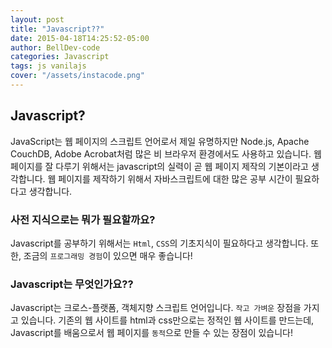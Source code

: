 ```yaml
---
layout: post
title: "Javascript??"
date: 2015-04-18T14:25:52-05:00
author: BellDev-code
categories: Javascript
tags: js vanilajs
cover: "/assets/instacode.png"
---
```


## Javascript?

JavaScript는 웹 페이지의 스크립트 언어로서 제일 유명하지만 Node.js, Apache CouchDB, Adobe Acrobat처럼 많은 비 브라우저 환경에서도 사용하고 있습니다. 웹 페이지를 잘 다루기 위해서는 javascript의 실력이 곧 웹 페이지 제작의 기본이라고 생각합니다. 웹 페이지를 제작하기 위해서 자바스크립트에 대한 많은 공부 시간이 필요하다고 생각합니다.

### 사전 지식으로는 뭐가 필요할까요?

Javascript를 공부하기 위해서는 `Html`, `CSS`의 기초지식이 필요하다고 생각합니다.
또한, 조금의 `프로그래밍 경험`이 있으면 매우 좋습니다!

### Javascript는 무엇인가요??

Javascript는 크로스-플랫폼, 객체지향 스크립트 언어입니다. `작고 가벼운` 장점을 가지고 있습니다.
기존의 웹 사이트를 html과 css만으로는 정적인 웹 사이트를 만드는데, Javascript를 배움으로서 웹
페이지를 `동적`으로 만들 수 있는 장점이 있습니다!

<!-- ### Cover Images

To add a cover image to your post, set the "cover" property in the front matter with the relative URL of the image (i.e. <code>cover: "/assets/cover_image.jpg"</code>).

### Code Snippets

You can use [highlight.js][highlight] to add syntax highlight code snippets:

Use the [Liquid][liquid] `{% raw %}{% highlight <language> %}{% endraw %}` tag to add syntax highlighting to code snippets.

For instance, this template...
{% highlight html %}
{% raw %}{% highlight javascript %}
function demo(string, times) {
 for (var i = 0; i < times; i++) {
 console.log(string);
 }
}
demo("hello, world!", 10);
{% endhighlight %}{% endraw %}
{% endhighlight %}

...will come out looking like this:

{% highlight javascript %}
function demo(string, times) {
for (var i = 0; i < times; i++) {
console.log(string);
}
}
demo("hello, world!", 10);
{% endhighlight %}

Syntax highlighting is done using [highlight.js][highlight]. You can change the active theme in [head.html](https://github.com/bencentra/centrarium/blob/2dcd73d09e104c3798202b0e14c1db9fa6e77bc7/_includes/head.html#L15).

### Images

Lightbox has been enabled for images. To create the link that'll launch the lightbox, add <code>data-lightbox</code> and <code>data-title</code> attributes to an <code>&lt;a&gt;</code> tag around your <code>&lt;img&gt;</code> tag. The result is:

<a href="//bencentra.com/assets/images/falcon9_large.jpg" data-lightbox="falcon9-large" data-title="Check out the Falcon 9 from SpaceX">
  <img src="//bencentra.com/assets/images/falcon9_small.jpg" title="Check out the Falcon 9 from SpaceX">
</a>

For more information, check out the [Lightbox][lightbox] website.

Check out the [Jekyll docs][jekyll] for more info on how to get the most out of Jekyll. File all bugs/feature requests at [Jekyll’s GitHub repo][jekyll-gh]. If you have questions, you can ask them on [Jekyll’s dedicated Help repository][jekyll-help]. -->

[jekyll]: http://jekyllrb.com
[jekyll-gh]: https://github.com/jekyll/jekyll
[jekyll-help]: https://github.com/jekyll/jekyll-help
[highlight]: https://highlightjs.org/
[lightbox]: http://lokeshdhakar.com/projects/lightbox2/
[jekyll-archive]: https://github.com/jekyll/jekyll-archives
[liquid]: https://github.com/Shopify/liquid/wiki/Liquid-for-Designers

